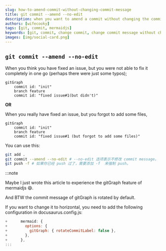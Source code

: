 ```yaml
---
slug: how-to-amend-commit-without-changing-commit-message
title: git commit --amend --no-edit
description: when you want to amend a commit without changing the commit message
authors: [wifecooky]
tags: [git, commit, mermaidjs]
keywords: [git, commit, change commit, change commit message without changing commit message]
images: [img/social-card.png]
---
```


## `git commit --amend --no-edit`

When you think you have fixed an issue, but you were not able to fix it completely in one go (perhaps there were just some typos);

```mermaid
gitGraph
    commit id: "init"
    branch feature
    commit id: "fixed issue#1(but didn't)"
```

**OR**

When you really have fixed an issue, but you forgot to add some files,

```mermaid
gitGraph
    commit id: "init"
    branch feature
    commit id: "fixed issue#1 (but forgot to add some files)"
```

You can use this:

```bash
git add .
git commit --amend --no-edit # --no-edit 选项表示不修改 commit message。
git push -f # 如果你已经 push 过了，需要添加 -f  来强制 push。
```

:::note

Maybe I just wrote this article to experience the gitGraph feature of mermaidjs 😄.

And BTW the commit message of gitGraph is rotated by default.

If you want to change it to horizontal, you need to add the following configuration in docusaurus.config.js:

```js
+      mermaid: {
+        options: {
+          gitGraph: { rotateCommitLabel: false },
+        },
+      },
:::
